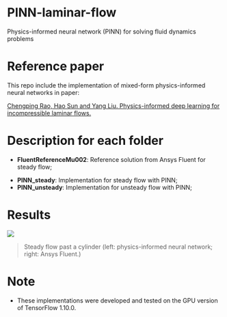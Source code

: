 # PINN-laminar-flow
Physics-informed neural network (PINN) for solving fluid dynamics problems

# Reference paper
This repo include the implementation of mixed-form physics-informed neural networks in paper: 

[Chengping Rao, Hao Sun and Yang Liu. Physics-informed deep learning for incompressible laminar flows.](https://arxiv.org/abs/2002.10558)

# Description for each folder
- **FluentReferenceMu002**: Reference solution from Ansys Fluent for steady flow;
<!--- - **FluentReferenceUnsteady**: Reference solution from Ansys Fluent for unsteady flow; --->
- **PINN_steady**: Implementation for steady flow with PINN;
- **PINN_unsteady**: Implementation for unsteady flow with PINN;

# Results

![](https://github.com/Raocp/PINN-laminar-flow/blob/master/PINN_steady/uvp.png)

> Steady flow past a cylinder (left: physics-informed neural network; right: Ansys Fluent.)

# Note
- These implementations were developed and tested on the GPU version of TensorFlow 1.10.0. 
